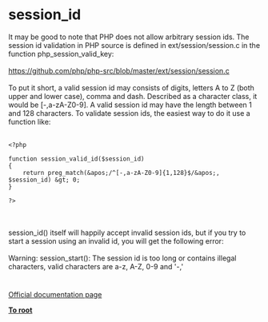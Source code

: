 # session_id



It may be good to note that PHP does not allow arbitrary session ids. The session id validation in PHP source is defined in ext/session/session.c in the function php_session_valid_key:<br><br>https://github.com/php/php-src/blob/master/ext/session/session.c<br><br>To put it short, a valid session id may consists of digits, letters A to Z (both upper and lower case), comma and dash. Described as a character class, it would be [-,a-zA-Z0-9]. A valid session id may have the length between 1 and 128 characters. To validate session ids, the easiest way to do it use a function like:<br><br>

```
<?php

function session_valid_id($session_id)
{
    return preg_match(&apos;/^[-,a-zA-Z0-9]{1,128}$/&apos;, $session_id) &gt; 0;
}

?>
```
<br><br>session_id() itself will happily accept invalid session ids, but if you try to start a session using an invalid id, you will get the following error:<br><br>Warning: session_start(): The session id is too long or contains illegal characters, valid characters are a-z, A-Z, 0-9 and &apos;-,&apos;  

#

[Official documentation page](https://www.php.net/manual/en/function.session-id.php)

**[To root](/README.md)**